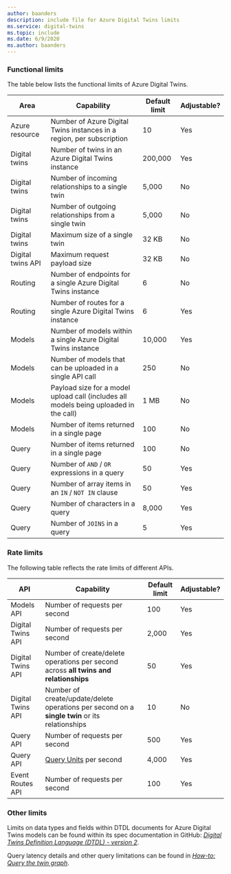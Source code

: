 ```yaml
---
author: baanders
description: include file for Azure Digital Twins limits
ms.service: digital-twins
ms.topic: include
ms.date: 6/9/2020
ms.author: baanders
---
```


### Functional limits

The table below lists the functional limits of Azure Digital Twins.

| Area | Capability | Default limit | Adjustable? |
| --- | --- | --- | --- |
| Azure resource | Number of Azure Digital Twins instances in a region, per subscription | 10 | Yes |
| Digital twins | Number of twins in an Azure Digital Twins instance | 200,000 | Yes |
| Digital twins | Number of incoming relationships to a single twin | 5,000 | No |
| Digital twins | Number of outgoing relationships from a single twin | 5,000 | No |
| Digital twins | Maximum size of a single twin | 32 KB | No |
| Digital twins API | Maximum request payload size | 32 KB | No | 
| Routing | Number of endpoints for a single Azure Digital Twins instance | 6 | No |
| Routing | Number of routes for a single Azure Digital Twins instance | 6 | Yes |
| Models | Number of models within a single Azure Digital Twins instance | 10,000 | Yes |
| Models | Number of models that can be uploaded in a single API call | 250 | No |
| Models | Payload size for a model upload call (includes all models being uploaded in the call) | 1 MB | No | 
| Models | Number of items returned in a single page | 100 | No |
| Query | Number of items returned in a single page | 100 | No |
| Query | Number of `AND` / `OR` expressions in a query | 50 | Yes |
| Query | Number of array items in an `IN` / `NOT IN` clause | 50 | Yes |
| Query | Number of characters in a query | 8,000 | Yes |
| Query | Number of `JOINS` in a query | 5 | Yes |

### Rate limits

The following table reflects the rate limits of different APIs.

| API | Capability | Default limit | Adjustable? |
| --- | --- | --- | --- |
| Models API | Number of requests per second | 100 | Yes |
| Digital Twins API | Number of requests per second | 2,000 | Yes |
| Digital Twins API | Number of create/delete operations per second across **all twins and relationships** | 50 | Yes |
| Digital Twins API | Number of create/update/delete operations per second on a **single twin** or its relationships | 10 | No |
| Query API | Number of requests per second | 500 | Yes |
| Query API | [Query Units](../articles/digital-twins/concepts-query-units.md) per second | 4,000 | Yes |
| Event Routes API | Number of requests per second | 100 | Yes |

### Other limits

Limits on data types and fields within DTDL documents for Azure Digital Twins models can be found within its spec documentation in GitHub: [*Digital Twins Definition Language (DTDL) - version 2*](https://github.com/Azure/opendigitaltwins-dtdl/blob/master/DTDL/v2/dtdlv2.md).
 
Query latency details and other query limitations can be found in [*How-to: Query the twin graph*](../articles/digital-twins/how-to-query-graph.md).